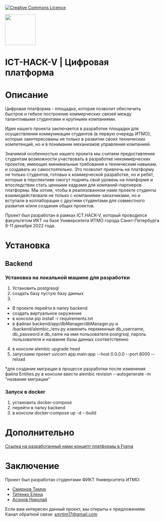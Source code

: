 <a rel="license" href="[https://github.com/timsmr/ICT.HACK-IV/blob/main/LICENSE]"><img alt="Creative Commons Licence"
style="border-width:0" src="https://camo.githubusercontent.com/8935c1c469baaaff5f6efbce5bf38e51b2e8c8502ab49336064cc2bf05b0cd30/68747470733a2f2f696d672e736869656c64732e696f2f6769746875622f6c6963656e73652f65766c6b6f2f4943546f6e426f74" /></a>

<img src='https://user-images.githubusercontent.com/63160594/206897763-ae44cd6c-629f-4fcb-bc38-c39742e51c90.png' width='100'>



# ICT-HACK-V | Цифровая платформа

# Описание

Цифровая платформа - площадка, которая позволит обеспечить быстрое и гибкое построение коммерческих связей между талантливыми студентами и крупными компаниями.

Идея нашего проекта заключается в разработке площадки для осуществления коммуникации студентов (в первую очередь ИТМО), которые заинтересованы не только в развитии своих технических компетенций, но и в понимании механизмов управления компанией. 

Значимой особенностью нашего проекта мы считаем предоставление студентам возможности участвовать в разработке некоммерческих проектов, имеющих минимальные требования к техническим навыкам, и создавать их самостоятельно. Это позволит привлечь на платформу не только студентов, готовых к коммерческой разработке, но и ребят, которые в перспективе смогут поднять свой уровень на платформе и впоследствии стать ценными кадрами для компаний-партнеров платформы. Мы хотим, чтобы в реализованном нами проекте студенты взаимодействовали не только с компаниями-заказчиками, но и вступали в коллаборации с другими студентами для совместного развития и/или создания общих проектов. 

Проект был разработан в рамках ICT.HACK-V, который проводился факультетом ИКТ на базе Университета ИТМО города Санкт-Петербурга 9-11 декабря 2022 года.



# Установка
## Backend


### Установка на локальной машине для разработки

1. Установить postgresql
2. создать базу пустую базу данных
3. 
- В проекте перейти в папку backend
- создать виртуальное окружение
- в консоли pip install -r requirements.txt
- в файлах backend/app/dbManager/dbManager.py и /backend/alembic_/env.py изменить переменные db_username, db_password и db_name на имя пользователя     postgrsql, пароль пользователя и название базы данных соответственно 
4. в консоли alembic upgrade head 
5. запускаем проект uvicorn app.main:app --host 0.0.0.0 --port 8000 --reload

*для создание миграции в процессе разработки после изменения файла Entities.py в консоли ввести alembic revision --autogenerate -m "название миграции"

### Запуск в docker
1. установить docker-compose
2. перейти в папку backend
3. в консоли docker-compose up -d --build


# Дополнительно

[Ссылка на разработанный нами концепт платформы в Figma](https://www.figma.com/file/jGSuQvwiHX4dSR6ez00nHU/%D1%81%D0%B2%D0%B5%D0%BA%D0%BB%D0%BE "Наслаждайтесь!")



# Заключение

Проект был разработан студентами ФИКТ Университета ИТМО:

- [Смирнов Тимур](https://github.com/timsmr)
- [Титенко Елена](https://github.com/oxxawsm)
- [Асонов Николай](https://github.com/AsonovNikolay)

Если вам интересен данный проект, мы открыты к предложениям. Канал обратной связи: smrtim17@gmail.com
